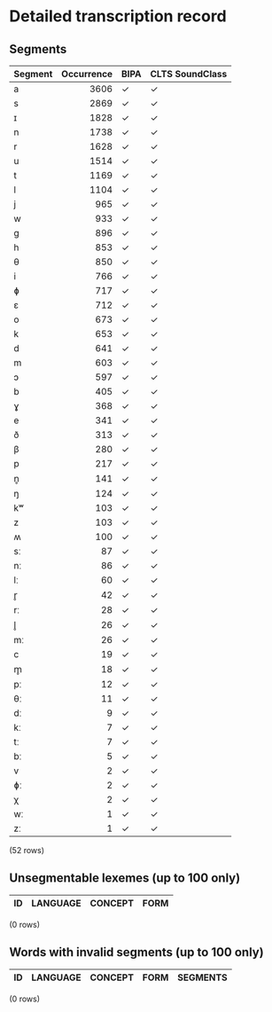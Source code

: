 
# Detailed transcription record

## Segments

| Segment | Occurrence | BIPA | CLTS SoundClass |
|:----------|-------------:|:-------|:------------------|
| a | 3606 | ✓ | ✓ |
| s | 2869 | ✓ | ✓ |
| ɪ | 1828 | ✓ | ✓ |
| n | 1738 | ✓ | ✓ |
| r | 1628 | ✓ | ✓ |
| u | 1514 | ✓ | ✓ |
| t | 1169 | ✓ | ✓ |
| l | 1104 | ✓ | ✓ |
| j | 965 | ✓ | ✓ |
| w | 933 | ✓ | ✓ |
| ɡ | 896 | ✓ | ✓ |
| h | 853 | ✓ | ✓ |
| θ | 850 | ✓ | ✓ |
| i | 766 | ✓ | ✓ |
| ɸ | 717 | ✓ | ✓ |
| ɛ | 712 | ✓ | ✓ |
| o | 673 | ✓ | ✓ |
| k | 653 | ✓ | ✓ |
| d | 641 | ✓ | ✓ |
| m | 603 | ✓ | ✓ |
| ɔ | 597 | ✓ | ✓ |
| b | 405 | ✓ | ✓ |
| ɣ | 368 | ✓ | ✓ |
| e | 341 | ✓ | ✓ |
| ð | 313 | ✓ | ✓ |
| β | 280 | ✓ | ✓ |
| p | 217 | ✓ | ✓ |
| n̥ | 141 | ✓ | ✓ |
| ŋ | 124 | ✓ | ✓ |
| kʷ | 103 | ✓ | ✓ |
| z | 103 | ✓ | ✓ |
| ʍ | 100 | ✓ | ✓ |
| sː | 87 | ✓ | ✓ |
| nː | 86 | ✓ | ✓ |
| lː | 60 | ✓ | ✓ |
| r̥ | 42 | ✓ | ✓ |
| rː | 28 | ✓ | ✓ |
| l̥ | 26 | ✓ | ✓ |
| mː | 26 | ✓ | ✓ |
| c | 19 | ✓ | ✓ |
| m̥ | 18 | ✓ | ✓ |
| pː | 12 | ✓ | ✓ |
| θː | 11 | ✓ | ✓ |
| dː | 9 | ✓ | ✓ |
| kː | 7 | ✓ | ✓ |
| tː | 7 | ✓ | ✓ |
| bː | 5 | ✓ | ✓ |
| v | 2 | ✓ | ✓ |
| ɸː | 2 | ✓ | ✓ |
| χ | 2 | ✓ | ✓ |
| wː | 1 | ✓ | ✓ |
| zː | 1 | ✓ | ✓ |

(52 rows)



## Unsegmentable lexemes (up to 100 only)

| ID | LANGUAGE | CONCEPT | FORM |
|------|------------|-----------|--------|

(0 rows)



## Words with invalid segments (up to 100 only)

| ID | LANGUAGE | CONCEPT | FORM | SEGMENTS |
|------|------------|-----------|--------|------------|

(0 rows)


